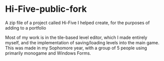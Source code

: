 # Hi-Five-public-fork
A zip file of a project called Hi-Five I helped create, for the purposes of adding to a portfolio

Most of my work is in the tile-based level editor, which I made entirely myself, and the implementation of saving/loading levels into the main game. This was made in my Sophomore year,
with a group of 5 people using primarily monogame and Windows Forms.
